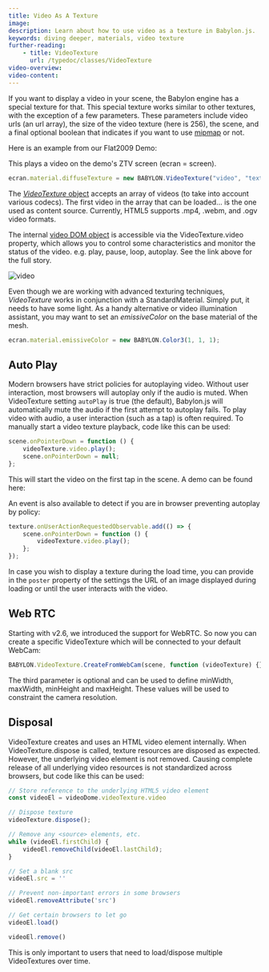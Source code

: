 ```yaml
---
title: Video As A Texture
image:
description: Learn about how to use video as a texture in Babylon.js.
keywords: diving deeper, materials, video texture
further-reading:
    - title: VideoTexture
      url: /typedoc/classes/VideoTexture
video-overview:
video-content:
---
```


If you want to display a video in your scene, the Babylon engine has a special texture for that. This special texture works similar to other textures, with the exception of a few parameters. These parameters include video urls (an url array), the size of the video texture (here is 256), the scene, and a final optional boolean that indicates if you want to use [mipmap](https://en.wikipedia.org/wiki/Mipmap) or not.

Here is an example from our Flat2009 Demo: <Playground id="#ZMCFYA#83" title="Video Texture Example" description="Simple example of using video as a texture in your scene." image="/img/playgroundsAndNMEs/divingDeeperVideoTexture1.jpg"/>

This plays a video on the demo's ZTV screen (ecran = screen).

```javascript
ecran.material.diffuseTexture = new BABYLON.VideoTexture("video", "textures/babylonjs.mp4", scene, true);
```

The [_VideoTexture_ object](/typedoc/classes/babylon.videotexture) accepts an array of videos (to take into account various codecs). The first video in the array that can be loaded... is the one used as content source. Currently, HTML5 supports .mp4, .webm, and .ogv video formats.

The internal [video DOM object](https://www.w3.org/wiki/HTML/Elements/video) is accessible via the VideoTexture.video property, which allows you to control some characteristics and monitor the status of the video. e.g.  play, pause, loop, autoplay. See the link above for the full story.

![video](/img/how_to/Advanced%20Texturing/3.png)

Even though we are working with advanced texturing techniques, _VideoTexture_ works in conjunction with a StandardMaterial. Simply put, it needs to have some light. As a handy alternative or video illumination assistant, you may want to set an _emissiveColor_ on the base material of the mesh.

```javascript
ecran.material.emissiveColor = new BABYLON.Color3(1, 1, 1);
```

## Auto Play

Modern browsers have strict policies for autoplaying video. Without user interaction, most browsers will autoplay only if the audio is muted. When VideoTexture setting `autoPlay` is true (the default), Babylon.js will automatically mute the audio if the first attempt to autoplay fails. To play video with audio, a user interaction (such as a tap) is often required. To manually start a video texture playback, code like this can be used:

```javascript
scene.onPointerDown = function () {
    videoTexture.video.play();
    scene.onPointerDown = null;
};
```

This will start the video on the first tap in the scene. A demo can be found here: <Playground id="#1BYH8W#4" title="Tap To Play Video Texture" description="Simple example of tapping to start playing a video texture." image="/img/playgroundsAndNMEs/divingDeeperVideoTexture2.jpg"/>

An event is also available to detect if you are in browser preventing autoplay by policy:

```javascript
texture.onUserActionRequestedObservable.add(() => {
    scene.onPointerDown = function () {
        videoTexture.video.play();
    };
});
```

In case you wish to display a texture during the load time, you can provide in the `poster` property of the settings the URL of an image displayed during loading or until the user interacts with the video.

## Web RTC

Starting with v2.6, we introduced the support for WebRTC. So now you can create a specific VideoTexture which will be connected to your default WebCam:

```javascript
BABYLON.VideoTexture.CreateFromWebCam(scene, function (videoTexture) {}, { maxWidth: 256, maxHeight: 256 });
```

The third parameter is optional and can be used to define minWidth, maxWidth, minHeight and maxHeight. These values will be used to constraint the camera resolution.


## Disposal

VideoTexture creates and uses an HTML video element internally.  When VideoTexture.dispose is called, texture resources are disposed as expected. However, the underlying video element is not removed. Causing complete release of all underlying video resources is not standardized across browsers, but code like this can be used:

```javascript
// Store reference to the underlying HTML5 video element
const videoEl = videoDome.videoTexture.video 

// Dispose texture
videoTexture.dispose();

// Remove any <source> elements, etc.
while (videoEl.firstChild) {
    videoEl.removeChild(videoEl.lastChild);
}

// Set a blank src
videoEl.src = ''

// Prevent non-important errors in some browsers
videoEl.removeAttribute('src')

// Get certain browsers to let go
videoEl.load()

videoEl.remove()
```

This is only important to users that need to load/dispose multiple VideoTextures over time.

